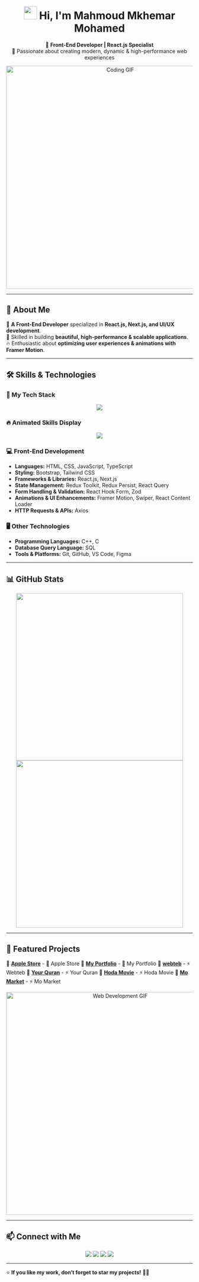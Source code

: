 <h1 align="center">  
  <img src="https://media.giphy.com/media/hvRJCLFzcasrR4ia7z/giphy.gif" width="35">  
  Hi, I'm Mahmoud Mkhemar Mohamed  
</h1>  

<p align="center">  
  🚀 <strong>Front-End Developer | React.js Specialist</strong>  
  <br>  
  🎨 Passionate about creating modern, dynamic & high-performance web experiences  
</p>  

<p align="center">  
  <img src="https://cdn.dribbble.com/users/1162077/screenshots/5403918/media/364d88d8746e7035a0e1cc0c1a687aad.gif" width="600" alt="Coding GIF">  
</p>  

---

## 🚀 About Me  
🎯 **A Front-End Developer** specialized in **React.js, Next.js, and UI/UX development**.  
🎨 Skilled in building **beautiful, high-performance & scalable applications**.  
🔥 Enthusiastic about **optimizing user experiences & animations with Framer Motion**.  

---

## 🛠 Skills & Technologies  
### **🚀 My Tech Stack**  
<p align="center">  
  <img src="https://skillicons.dev/icons?i=html,css,js,ts,bootstrap,tailwind,react,nextjs,redux,reactquery,axios,git,github,vscode,figma" />  
</p>  

### **🔥 Animated Skills Display**  
<p align="center">  
  <img src="https://readme-typing-svg.herokuapp.com?font=Fira+Code&size=22&pause=1000&color=F75C7E&center=true&width=600&lines=💻+Front-End+Developer;⚛️+React.js+%7C+Next.js;🎨+Tailwind+%7C+Bootstrap;🔥+Redux+Toolkit+%7C+React-Query;🚀+Framer+Motion+%7C+Swiper;🌐+REST+APIs+%7C+Axios;🎯+Problem+Solver;🎓+Lifelong+Learner" />  
</p>  

### **💻 Front-End Development**  
- **Languages:** HTML, CSS, JavaScript, TypeScript  
- **Styling:** Bootstrap, Tailwind CSS  
- **Frameworks & Libraries:** React.js, Next.js  
- **State Management:** Redux Toolkit, Redux Persist, React Query  
- **Form Handling & Validation:** React Hook Form, Zod  
- **Animations & UI Enhancements:** Framer Motion, Swiper, React Content Loader  
- **HTTP Requests & APIs:** Axios  

### **🖥️ Other Technologies**  
- **Programming Languages:** C++, C  
- **Database Query Language:** SQL  
- **Tools & Platforms:** Git, GitHub, VS Code, Figma  

---

## 📊 GitHub Stats  
<p align="center">  
  <img src="https://github-readme-stats.vercel.app/api?username=your-github-username&show_icons=true&theme=tokyonight" width="450">  
  <img src="https://github-readme-streak-stats.herokuapp.com/?user=your-github-username&theme=tokyonight" width="450">  
</p>  

---

## 🚀 Featured Projects  
📌 **[Apple Store](https://ishop-store.netlify.app/)** - 📝 Apple Store
📌 **[My Portfolio](https://hoksh.netlify.app/)** - 🎨 My Portfolio
📌 **[webteb](https://webteb.netlify.app/)** - ⚡ Webteb
📌 **[Your Quran](https://mahmoudmkhemarmohammed.github.io/Your-Quran/)** - ⚡ Your Quran
📌 **[Hoda Movie](https://mahmoudmkhemarmohammed.github.io/Hoda-Movie/)** - ⚡ Hoda Movie
📌 **[Mo Market](https://momarket.netlify.app/)** - ⚡ Mo Market

<p align="center">  
  <img src="https://media.giphy.com/media/QTfX9Ejfra3ZmNxh6B/giphy.gif" width="600" alt="Web Development GIF">  
</p>  

---

## 📫 Connect with Me  
<p align="center">  
  <a href="mailto:your-email@example.com"><img src="https://img.shields.io/badge/-Email-D14836?style=for-the-badge&logo=gmail&logoColor=white"></a>  
  <a href="https://www.linkedin.com/in/yourprofile"><img src="https://img.shields.io/badge/-LinkedIn-blue?style=for-the-badge&logo=linkedin&logoColor=white"></a>  
  <a href="https://twitter.com/yourhandle"><img src="https://img.shields.io/badge/-Twitter-1DA1F2?style=for-the-badge&logo=twitter&logoColor=white"></a>  
  <a href="https://yourportfolio.com"><img src="https://img.shields.io/badge/-Portfolio-000000?style=for-the-badge&logo=react&logoColor=white"></a>  
</p>  

---

⭐ **If you like my work, don’t forget to star my projects!** 🚀🔥  
